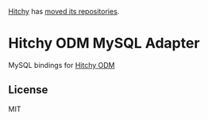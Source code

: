 [Hitchy](https://core.hitchy.org) has [moved its repositories](https://gitlab.com/hitchy).

# Hitchy ODM MySQL Adapter

MySQL bindings for [Hitchy ODM](https://www.npmjs.com/package/hitchy-odem)

## License

MIT

